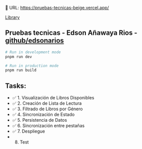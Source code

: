 🔗 URL: https://pruebas-tecnicas-beige.vercel.app/

[Library](https://pruebas-tecnicas-beige.vercel.app/)


## Pruebas tecnicas - Edson Añawaya Rios - [github/edsonarios](https://github.com/edsonarios/)

```bash
# Run in development mode
pnpm run dev

# Run in production mode
pnpm run build
```

## Tasks:

- ✅ 1. Visualización de Libros Disponibles
- ✅ 2. Creación de Lista de Lectura
- ✅ 3. Filtrado de Libros por Género
- ✅ 4. Sincronización de Estado
- ✅ 5. Persistencia de Datos
- ✅ 6. Sincronización entre pestañas
- ✅ 7. Despliegue
- 8. Test
